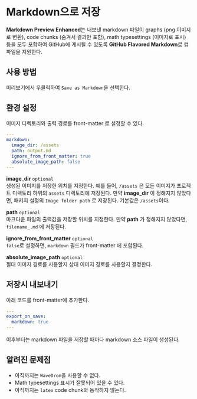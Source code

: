 # Markdown으로 저장

**Markdown Preview Enhanced**는 내보낸 markdown 파일이 graphs (png 이미지로 변환), code chunks (숨겨서 결과만 포함), math typesettings (이미지로 표시) 등을 모두 포함하여 GitHub에 게시될 수 있도록 **GitHub Flavored Markdown**로 컴파일을 지원한다.

## 사용 방법

미리보기에서 우클릭하여 `Save as Markdown`을 선택한다.

## 환경 설정

이미지 디렉토리와 출력 경로를 front-matter 로 설정할 수 있다.

```yaml
---
markdown:
  image_dir: /assets
  path: output.md
  ignore_from_front_matter: true
  absolute_image_path: false
---

```

**image_dir** `optional`  
생성된 이미지를 저장한 위치를 지정한다. 예를 들어, `/assets` 은 모든 이미지가 프로젝트 디렉토리 하위의 `assets` 디렉토리에 저장된다. 만약 **image_dir** 이 정해지지 않았다면, 패키지 설정의 `Image folder path` 로 저장된다. 기본값은 `/assets`이다.

**path** `optional`  
마크다운 파일의 출력값을 저장할 위치를 지정한다. 만약 **path** 가 정해지지 않았다면, `filename_.md` 에 저장된다.

**ignore_from_front_matter** `optional`  
`false`로 설정하면, `markdown` 필드가 front-matter 에 포함된다.

**absolute_image_path** `optional`  
절대 이미지 경로를 사용할지 상대 이미지 경로를 사용할지 결정한다.

## 저장시 내보내기

아래 코드를 front-matter에 추가한다.

```yaml
---
export_on_save:
  markdown: true
---

```

이후부터는 markdown 파일을 저장할 때마다 markdown 소스 파일이 생성된다.

## 알려진 문제점

- 아직까지는 `WaveDrom`을 사용할 수 없다.
- Math typesettings 표시가 잘못되어 있을 수 있다.
- 아직까지는 `latex` code chunk와 동작하지 않는다.

